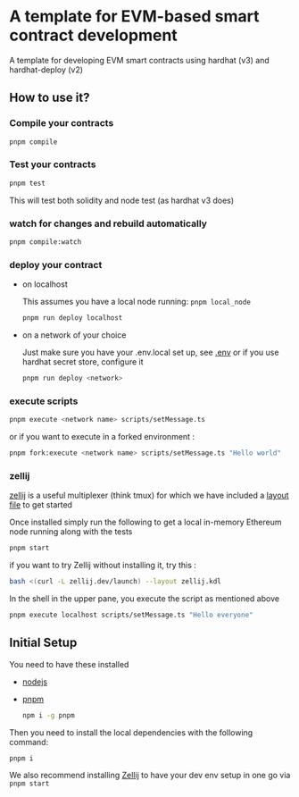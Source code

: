 # A template for EVM-based smart contract development

A template for developing EVM smart contracts using hardhat (v3) and hardhat-deploy (v2)

## How to use it?

### Compile your contracts

```bash
pnpm compile
```

### Test your contracts

```bash
pnpm test
```

This will test both solidity and node test (as hardhat v3 does)

### watch for changes and rebuild automatically

```bash
pnpm compile:watch
```

### deploy your contract

- on localhost

  This assumes you have a local node running: `pnpm local_node`

  ```bash
  pnpm run deploy localhost
  ```

- on a network of your choice

  Just make sure you have your .env.local set up, see [.env](.env) or if you use hardhat secret store, configure it

  ```bash
  pnpm run deploy <network>
  ```

### execute scripts

```bash
pnpm execute <network name> scripts/setMessage.ts
```

or if you want to execute in a forked environment :

```bash
pnpm fork:execute <network name> scripts/setMessage.ts "Hello world"
```

### zellij

[zellij](https://zellij.dev/) is a useful multiplexer (think tmux) for which we have included a [layout file](./zellij.kdl) to get started

Once installed simply run the following to get a local in-memory Ethereum node running along with the tests

```bash
pnpm start
```

if you want to try Zellij without installing it, try this :

```bash
bash <(curl -L zellij.dev/launch) --layout zellij.kdl
```

In the shell in the upper pane, you execute the script as mentioned above

```bash
pnpm execute localhost scripts/setMessage.ts "Hello everyone"
```

## Initial Setup

You need to have these installed

- [nodejs](https://nodejs.org/en)

- [pnpm](https://pnpm.io/)

  ```bash
  npm i -g pnpm
  ```

Then you need to install the local dependencies with the following command:

```bash
pnpm i
```

We also recommend installing [Zellij](https://zellij.dev/) to have your dev env setup in one go via `pnpm start`
